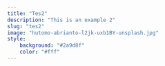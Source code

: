 ```yaml
---
title: "Tes2"
description: "This is an example 2"
slug: "tes2"
image: "hutomo-abrianto-l2jk-uxb1BY-unsplash.jpg"
style:
    background: "#2a9d8f"
    color: "#fff"
---
```


